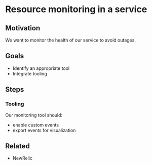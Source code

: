 # Resource monitoring in a service

## Motivation

We want to monitor the health of our service to avoid outages.

## Goals

* Identify an appropriate tool
* Integrate tooling

## Steps

### Tooling

Our monitoring tool should:
* enable custom events
* export events for visualization

## Related

* NewRelic